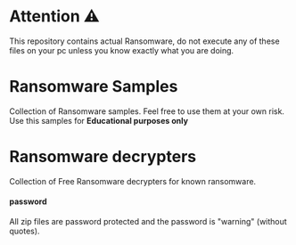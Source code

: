 # Attention ⚠
This repository contains actual Ransomware, do not execute any of these files on your pc unless you know exactly what you are doing.


# Ransomware Samples
Collection of Ransomware samples. Feel free to use them at your own risk.
Use this samples for **Educational purposes only**

# Ransomware decrypters
Collection of Free Ransomware decrypters for known ransomware.

#### password
All zip files are password protected and the password is "warning" (without quotes).
